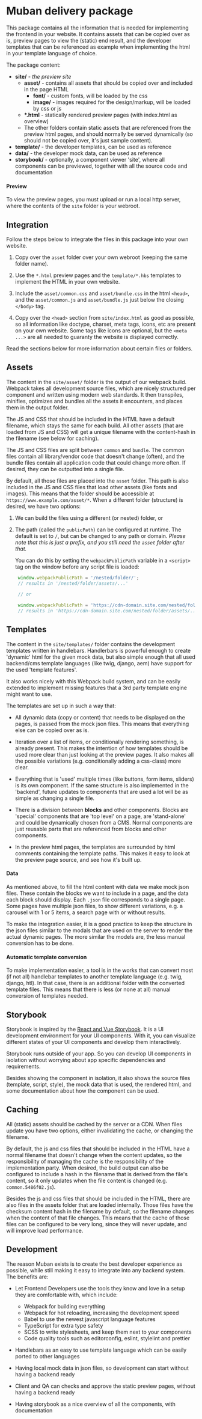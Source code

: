 # Muban delivery package

This package contains all the information that is needed for implementing the frontend in
your website. It contains assets that can be copied over as is, preview pages to view the
(static) end result, and the developer templates that can be referenced as example when
implementing the html in your template language of choice.

The package content:

* **site/** - _the preview site_
  * **asset/** - contains all assets that should be copied over and included in the page HTML
    * **font/** - custom fonts, will be loaded by the css
    * **image/** - images required for the design/markup, will be loaded by css or js
  * **\*.html** - statically rendered preview pages (with index.html as overview)
  * The other folders contain static assets that are referenced from the preview html pages, and
    should normally be served dynamically (so should not be copied over, it's just sample content).
* **template/** - the developer templates, can be used as reference
* **data/** - the developer mock data, can be used as reference
* **storybook/** - optionally, a component viewer 'site', where all components can be previewed,
  together with all the source code and documentation

#### Preview

To view the preview pages, you must upload or run a local http server, where the contents of the
`site` folder is your webroot.

## Integration

Follow the steps below to integrate the files in this package into your own website.

1. Copy over the `asset` folder over your own webroot (keeping the same folder name).

2. Use the `*.html` preview pages and the `template/*.hbs` templates to implement the HTML in your
   own website.
3. Include the `asset/common.css` and `asset/bundle.css` in the html `<head>`, and the
   `asset/common.js` and `asset/bundle.js` just below the closing `</body>` tag.
4. Copy over the `<head>` section from `site/index.html` as good as possible, so all information
   like doctype, charset, meta tags, icons, etc are present on your own website. Some tags like
   icons are optional, but the `<meta ...>` are all needed to guaranty the website is displayed
   correctly.

Read the sections below for more information about certain files or folders.

## Assets

The content in the `site/asset/` folder is the output of our webpack build. Webpack takes all
development source files, which are nicely structured per component and written using modern web
standards. It then transpiles, minifies, optimizes and bundles all the assets it encounters,
and places them in the output folder.

The JS and CSS that should be included in the HTML have a default filename, which stays the same
for each build. All other assets (that are loaded from JS and CSS) will get a unique filename with
the content-hash in the filename (see below for caching).

The JS and CSS files are split between `common` and `bundle`. The common files contain all
library/vendor code that doesn't change (often), and the bundle files contain all application
code that could change more often. If desired, they can be outputted into a single file.

By default, all those files are placed into the `asset` folder. This path is also included in the
JS and CSS files that load other assets (like fonts and images). This means that the folder should
be accessible at `https://www.example.com/asset/*`. When a different folder (structure) is desired,
we have two options:

1. We can build the files using a different (or nested) folder, or

2. The path (called the `publicPath`) can be configured at runtime. The default is set to `/`, but
   can be changed to any path or domain. _Please note that this is just a prefix, and you still
   need the `asset` folder after that._

   You can do this by setting the `webpackPublicPath` variable in a `<script>` tag on the window
   before any script file is loaded:

   ```js
    window.webpackPublicPath = '/nested/folder/';
    // results in '/nested/folder/assets/...'

    // or
    
    window.webpackPublicPath = 'https://cdn-domain.site.com/nested/folder/';
    // results in 'https://cdn-domain.site.com/nested/folder/assets/...'
   ```

## Templates

The content in the `site/templates/` folder contains the development templates written in
handlebars. Handlerbars is powerful enough to create 'dynamic' html for the given mock data, but
also simple enough that all used backend/cms template languages (like twig, django, aem) have
support for the used 'template features'.

It also works nicely with this Webpack build system, and can be easily extended to implement
missing features that a 3rd party template engine might want to use.

The templates are set up in such a way that:

* All dynamic data (copy or content) that needs to be displayed on the pages, is passed from the
  mock json files. This means that everything else can be copied over as is.

* Iteration over a list of items, or conditionally rendering something, is already present. This
  makes the intention of how templates should be used more clear than just looking at the preview
  pages. It also makes all the possible variations (e.g. conditionally adding a css-class) more
  clear.

* Everything that is 'used' multiple times (like buttons, form items, sliders) is its own component.
  If the same structure is also implemented in the 'backend', future updates to components that
  are used a lot will be as simple as changing a single file.
  
* There is a division between **blocks** and other components. Blocks are 'special' components that
  are 'top level' on a page, are 'stand-alone' and could be dynamically chosen from a CMS.
  Normal components are just reusable parts that are referenced from blocks and other components.

* In the preview html pages, the templates are surrounded by html comments containing the template
  paths. This makes it easy to look at the preview page source, and see how it's built up.

#### Data

As mentioned above, to fill the html content with data we make mock json files. These contain
the blocks we want to include in a page, and the data each block should display. Each `.json` file
corresponds to a single page. Some pages have multiple json files, to show different variations,
e.g. a carousel with 1 or 5 items, a search page with or without results.

To make the integration easier, it is a good practice to keep the structure in the json files
similar to the modals that are used on the server to render the actual dynamic pages. The more
similar the models are, the less manual conversion has to be done.
  

#### Automatic template conversion

To make implementation easier, a tool is in the works that can convert most (if not all) handlebar
templates to another template language (e.g. twig, django, htl). In that case, there is an
additional folder with the converted template files. This means that there is less (or none at all)
manual conversion of templates needed.

## Storybook

Storybook is inspired by the [React and Vue Storybook](https://storybook.js.org/). It is a UI
development environment for your UI components. With it, you can visualize different states of your
UI components and develop them interactively.
                                                                                   
Storybook runs outside of your app. So you can develop UI components in isolation without worrying
about app specific dependencies and requirements.

Besides showing the component in isolation, it also shows the source files
(template, script, style), the mock data that is used, the rendered html, and some documentation
about how the component can be used.
                                                                                   
## Caching

All (static) assets should be cached by the server or a CDN. When files update you have two options,
either invalidating the cache, or changing the filename.

By default, the js and css files that should be included in the HTML have a normal filename that
doesn't change when the content updates, so the responsibility of managing the cache is the
responsibility of the implementation party. When desired, the build output can also be configured
to include a hash in the filename that is derived from the file's content, so it only updates
when the file content is changed (e.g. `common.5486f02.js`).

Besides the js and css files that should be included in the HTML, there are also files in the assets
folder that are loaded internally. Those files have the checksum content hash in the filename by
default, so the filename changes when the content of that file changes. This means that the cache
of those files can be configured to be very long, since they will never update, and will improve
load performance.

## Development

The reason Muban exists is to create the best developer experience as possible, while still making
it easy to integrate into any backend system. The benefits are:

* Let Frontend Developers use the tools they know and love in a setup they are comfortable with,
  which include:
  * Webpack for building everything
  * Webpack for hot reloading, increasing the development speed
  * Babel to use the newest javascript language features
  * TypeScript for extra type safety
  * SCSS to write stylesheets, and keep them next to your components
  * Code quality tools such as editorconfig, eslint, stylelint and prettier
  
* Handlebars as an easy to use template language which can be easily ported to other languages
* Having local mock data in json files, so development can start without having a backend ready
* Client and QA can checks and approve the static preview pages, without having a backend ready
* Having storybook as a nice overview of all the components, with documentation
